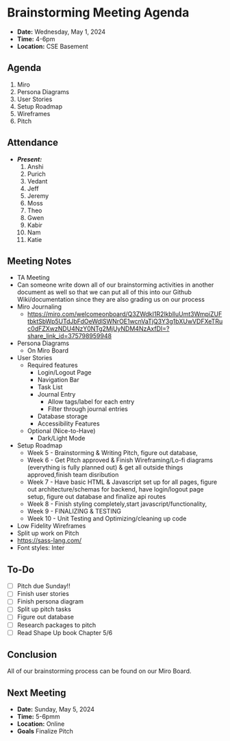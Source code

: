# Brainstorming Meeting Agenda

- **Date:** Wednesday, May 1, 2024
- **Time:** 4-6pm
- **Location:** CSE Basement

## Agenda

1. Miro 
2. Persona Diagrams
3. User Stories
4. Setup Roadmap
5. Wireframes
6. Pitch

## Attendance

  - ***Present:***
    1. Anshi
    2. Purich 
    3. Vedant
    4. Jeff
    5. Jeremy
    6. Moss
    7. Theo
    8. Gwen
    9. Kabir
    10. Nam
    11. Katie

## Meeting Notes

  - TA Meeting
  - Can someone write down all of our brainstorming activities in another document as well so that we can put all of this into our Github Wiki/documentation since they are also grading us on our process
  - Miro Journaling
      - https://miro.com/welcomeonboard/Q3ZWdkI1R2lkblluUmt3WmpiZUFtbktSbWp5UTdJbFdOeWdlSWNrOE1wcnVaTjQ3Y3g1bXUwVDFXeTRuc0dFZXwzNDU4NzY0NTg2MjUyNDM4NzAxfDI=?share_link_id=375798959948
  - Persona Diagrams
      - On Miro Board
  - User Stories
      - Required features
           - Login/Logout Page
           - Navigation Bar
           - Task List
           - Journal Entry
                - Allow tags/label for each entry
                - Filter through journal entries
           - Database storage 
           - Accessibility Features
      - Optional (Nice-to-Have)
          - Dark/Light Mode
  - Setup Roadmap
      - Week 5 - Brainstorming & Writing Pitch, figure out database,
      - Week 6 - Get Pitch approved & Finish Wireframing/Lo-fi diagrams (everything is fully planned out) & get all outside things approved,finish team disribution
      - Week 7 - Have basic HTML & Javascript set up for all pages, figure out architecture/schemas for backend, have login/logout page setup, figure out database and finalize api routes 
      - Week 8 - Finish styling completely,start javascript/functionality, 
      - Week 9 - FINALIZING & TESTING
      - Week 10 - Unit Testing and Optimizing/cleaning up code
  - Low Fidelity Wireframes
  - Split up work on Pitch
  - https://sass-lang.com/
  - Font styles: Inter

## To-Do

- [ ] Pitch due Sunday!!
- [ ] Finish user stories
- [ ] Finish persona diagram
- [ ] Split up pitch tasks
- [ ] Figure out database
- [ ] Research packages to pitch
- [ ] Read Shape Up book Chapter 5/6

## Conclusion

All of our brainstorming process can be found on our Miro Board.

## Next Meeting

- **Date:** Sunday, May 5, 2024
- **Time:** 5-6pmm
- **Location:** Online
- **Goals** Finalize Pitch
